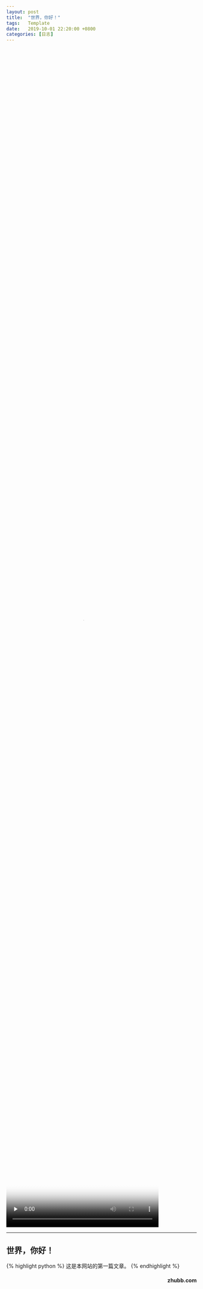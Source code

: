 ```yaml
---
layout:	post
title:	"世界，你好！"
tags:	Template
date:	2019-10-01 22:20:00 +0800
categories:	[日志] 
---
```


<style>
video {object-fit:fill; width:80%; height:80%;}
</style>

<video id="video" controls="controls" preload="none" poster="/assets/imgs/video.jpg">
      <source id="mp4" src="http://www.zhubb.net/file/XiangSi.mp4" type="video/mp4"></video>

---

## 世界，你好！

{% highlight python %}
这是本网站的第一篇文章。
{% endhighlight %}



<h4 align = "right">zhubb.com</h4>

